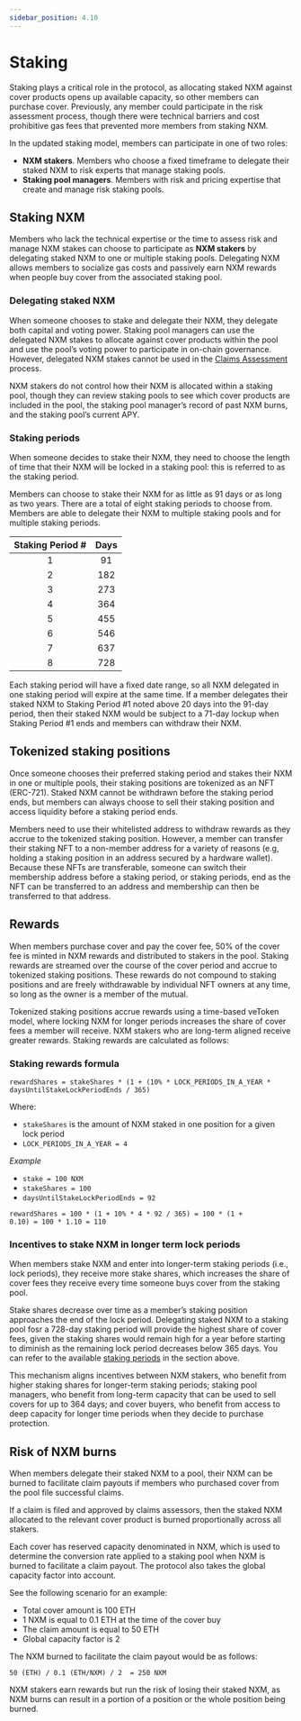 ```yaml
---
sidebar_position: 4.10
---
```


# Staking

Staking plays a critical role in the protocol, as allocating staked NXM against cover products opens up available capacity, so other members can purchase cover. Previously, any member could participate in the risk assessment process, though there were technical barriers and cost prohibitive gas fees that prevented more members from staking NXM.

In the updated staking model, members can participate in one of two roles:
* **NXM stakers**. Members who choose a fixed timeframe to delegate their staked NXM to risk experts that manage staking pools.
* **Staking pool managers**. Members with risk and pricing expertise that create and manage risk staking pools.

## Staking NXM

Members who lack the technical expertise or the time to assess risk and manage NXM stakes can choose to participate as **NXM stakers** by delegating staked NXM to one or multiple staking pools. Delegating NXM allows members to socialize gas costs and passively earn NXM rewards when people buy cover from the associated staking pool.

### Delegating staked NXM

When someone chooses to stake and delegate their NXM, they delegate both capital and voting power. Staking pool managers can use the delegated NXM stakes to allocate against cover products within the pool and use the pool’s voting power to participate in on-chain governance. However, delegated NXM stakes cannot be used in the [Claims Assessment](/protocol/claims-assessment) process.

NXM stakers do not control how their NXM is allocated within a staking pool, though they can review staking pools to see which cover products are included in the pool, the staking pool manager’s record of past NXM burns, and the staking pool’s current APY.

### Staking periods

When someone decides to stake their NXM, they need to choose the length of time that their NXM will be locked in a staking pool: this is referred to as the staking period.

Members can choose to stake their NXM for as little as 91 days or as long as two years. There are a total of eight staking periods to choose from. Members are able to delegate their NXM to multiple staking pools and for multiple staking periods.

| Staking Period # | Days |
| :--------------: | :--: |
| 1                | 91   |
| 2                | 182  |
| 3                | 273  |
| 4                | 364  |
| 5                | 455  |
| 6                | 546  |
| 7                | 637  |
| 8                | 728  |

Each staking period will have a fixed date range, so all NXM delegated in one staking period will expire at the same time. If a member delegates their staked NXM to Staking Period #1 noted above 20 days into the 91-day period, then their staked NXM would be subject to a 71-day lockup when Staking Period #1 ends and members can withdraw their NXM.

## Tokenized staking positions

Once someone chooses their preferred staking period and stakes their NXM in one or multiple pools, their staking positions are tokenized as an NFT (ERC-721). Staked NXM cannot be withdrawn before the staking period ends, but members can always choose to sell their staking position and access liquidity before a staking period ends.

Members need to use their whitelisted address to withdraw rewards as they accrue to the tokenized staking position. However, a member can transfer their staking NFT to a non-member address for a variety of reasons (e.g, holding a staking position in an address secured by a hardware wallet). Because these NFTs are transferable, someone can switch their membership address before a staking period, or staking periods, end as the NFT can be transferred to an address and membership can then be transferred to that address.

## Rewards

When members purchase cover and pay the cover fee, 50% of the cover fee is minted in NXM rewards and distributed to stakers in the pool. Staking rewards are streamed over the course of the cover period and accrue to tokenized staking positions. These rewards do not compound to staking positions and are freely withdrawable by individual NFT owners at any time, so long as the owner is a member of the mutual.

Tokenized staking positions accrue rewards using a time-based veToken model, where locking NXM for longer periods increases the share of cover fees a member will receive. NXM stakers who are long-term aligned receive greater rewards. Staking rewards are calculated as follows:

### Staking rewards formula

<p><code>rewardShares = stakeShares * (1 + (10% * LOCK_PERIODS_IN_A_YEAR * daysUntilStakeLockPeriodEnds / 365)</code></p>

Where:
* <code>stakeShares</code> is the amount of NXM staked in one position for a given lock period
* <code>LOCK_PERIODS_IN_A_YEAR = 4</code>

*Example*
* <code>stake = 100 NXM</code>
* <code>stakeShares = 100</code>
* <code>daysUntilStakeLockPeriodEnds = 92</code>

<code>rewardShares = 100 * (1 + 10% * 4 * 92 / 365) = 100 * (1 + 0.10) = 100 * 1.10 = 110</code>

### Incentives to stake NXM in longer term lock periods

When members stake NXM and enter into longer-term staking periods (i.e., lock periods), they receive more stake shares, which increases the share of cover fees they receive every time someone buys cover from the staking pool.

Stake shares decrease over time as a member’s staking position approaches the end of the lock period. Delegating staked NXM to a staking pool fosr a 728-day staking period will provide the highest share of cover fees, given the staking shares would remain high for a year before starting to diminish as the remaining lock period decreases below 365 days. You can refer to the available [staking periods](/protocol/staking/#staking-periods) in the section above.

This mechanism aligns incentives between NXM stakers, who benefit from higher staking shares for longer-term staking periods; staking pool managers, who benefit from long-term capacity that can be used to sell covers for up to 364 days; and cover buyers, who benefit from access to deep capacity for longer time periods when they decide to purchase protection.

## Risk of NXM burns

When members delegate their staked NXM to a pool, their NXM can be burned to facilitate claim payouts if members who purchased cover from the pool file successful claims.

If a claim is filed and approved by claims assessors, then the staked NXM allocated to the relevant cover product is burned proportionally across all stakers.

Each cover has reserved capacity denominated in NXM, which is used to determine the conversion rate applied to a staking pool when NXM is burned to facilitate a claim payout. The protocol also takes the global capacity factor into account.

See the following scenario for an example:
* Total cover amount is 100 ETH
* 1 NXM is equal to 0.1 ETH at the time of the cover buy
* The claim amount is equal to 50 ETH
* Global capacity factor is 2

The NXM burned to facilitate the claim payout would be as follows:
<p><code>50 (ETH) / 0.1 (ETH/NXM) / 2  = 250 NXM</code></p>

NXM stakers earn rewards but run the risk of losing their staked NXM, as NXM burns can result in a portion of a position or the whole position being burned.
